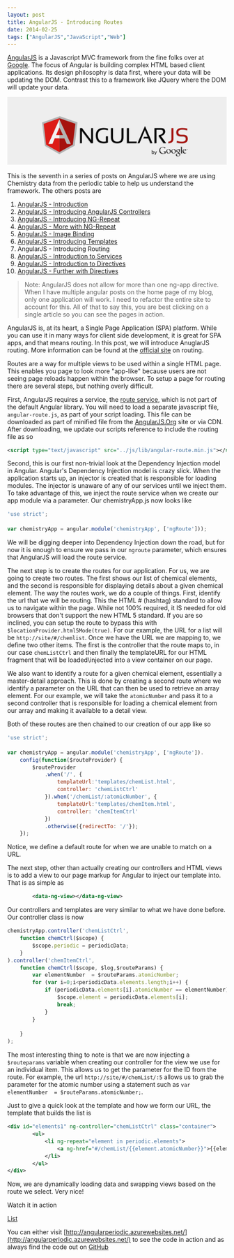 ```yaml
---
layout: post
title: AngularJS - Introducing Routes
date: 2014-02-25
tags: ["AngularJS","JavaScript","Web"]
---
```



[AngularJS](http://www.angularjs.org) is a Javascript MVC framework from the fine folks over at
[Google](http://www.google.com). The focus of Angular is building complex
 HTML based client applications. Its design philosophy is data first, where your data will be updating the DOM.
 Contrast this to a framework like JQuery where the DOM will update your data.

![AngularJS Logo](angularLogo.png)

This is the seventh in a series of posts on AngularJS where we are using Chemistry data from the periodic table
to help us understand the framework. The others posts are

1. [AngularJS - Introduction](http://www.jptacek.com/2013/10/angularjs-introduction/)
2. [AngularJS - Introducing AngularJS Controllers](http://www.jptacek.com/2013/10/introducing-angularjs-controllers/)
3. [AngularJS - Introducing NG-Repeat](http://www.jptacek.com/2013/10/angularjs-introducing-ng-repeat/)
4. [AngularJS - More with NG-Repeat](http://www.jptacek.com/2014/01/angularjs-further-with-ng-repeat/)
5. [AngularJS - Image Binding](http://www.jptacek.com/2014/01/angularjs-lou-reed/)
6. [AngularJS - Introducing Templates](http://www.jptacek.com/2014/02/angularJS-templates/)
7. AngularJS - Introducing Routing
8. [AngularJS - Introduction to Services](http://www.jptacek.com//2014/05/angularJS-Intro-To-Services/)
9. [AngularJS - Introduction to Directives](http://www.jptacek.com/2014/06/angularJS-intro-to-directives/)
10. [AngularJS - Further with Directives](http://www.jptacek.com/2014/12/angularJS-further-with-directives/)

>Note: AngularJS does not allow for more than one ng-app directive. When I have multiple angular posts on
the home page of my blog, only one application will work. I need to refactor the entire site to account for
this. All of that to say this, you are best clicking on a single article so you can see the pages in action.

AngularJS is, at its heart, a Single Page Application (SPA) platform. While you can use it in
many ways for client side development, it is great for SPA apps, and that means routing. In
this post, we will introduce AnuglarJS routing. More information can be found at the
[official site](http://docs.angularjs.org/api/ngRoute/service/$route) on routing.

Routes are a way for multiple views to be used within a single HTML page. This enables you
page to look more "app-like" because users are not seeing page reloads happen within the
browser. To setup a page for routing there are several steps, but nothing overly difficult.

First, AngularJS requires a service, the [route service](http://docs.angularjs.org/api/ngRoute/service/$route),
which is not part of the default Angular library. You will need to load a separate
javascript file, ``angular-route.js``, as part of your script loading. This file can be downloaded as part of minified
file from the [AngularJS.Org](http://www.angularjs.org) site or via CDN. After downloading, we update our
scripts reference to include the routing file as so


```xml
<script type="text/javascript" src="../js/lib/angular-route.min.js"></script>
```

Second, this is our first non-trivial look at the Dependency Injection model in Angular.
Angular's Dependency Injection model is crazy slick. When the application starts up, an
injector is created that is responsible for loading modules. The injector is unaware of
any of our services until we inject them. To take advantage of this, we inject the route service
when we create our app module via a parameter. Our chemistryApp.js now looks like

```javascript
'use strict';

var chemistryApp = angular.module('chemistryApp', ['ngRoute']));

```

We will be digging deeper into Dependency Injection down the road, but for now it is enough
to ensure we pass in our ``ngroute`` parameter, which ensures that AngularJS will load the
route service.

The next step is to create the routes for our application. For us, we are going to create
two routes. The first shows our list of chemical elements, and the second is responsible
for displaying details about a given chemical element. The way the routes work, we do a
couple of things. First, identify the url that we will be routing. This the HTML # (hashtag) standard
to allow us to navigate within the page. While not 100% required, it IS needed for old browsers that
don't support the new HTML 5 standard. If you are so inclined, you can setup the
route to bypass this with ``$locationProvider.html5Mode(true)``. For our example, the URL for a list will be
``http://site/#/chemlist``. Once we have the URL we are mapping to, we define two other
items. The first is the controller that the route maps to, in our case ``chemListCtrl`` and
then finally the templateURL for our HTML fragment that will be loaded\injected into a view container
on our page.

We also want to identify a route for a given chemical element, essentially a master-detail
approach. This is done by creating a second route where we identify a parameter on the URL that can then
be used to retrieve an array element. For our example, we will take the ``atomicNumber`` and pass it to
a second controller that is responsible for loading a chemical element from our array and making it available
to a detail view.

Both of these routes are then chained to our creation of our app like so

```javascript
'use strict';

var chemistryApp = angular.module('chemistryApp', ['ngRoute']).
    config(function($routeProvider) {
        $routeProvider
            .when('/', {
                templateUrl:'templates/chemList.html',
                controller: 'chemListCtrl'
            }).when('/chemList/:atomicNumber', {
                templateUrl:'templates/chemItem.html',
                controller: 'chemItemCtrl'
            })
            .otherwise({redirectTo: '/'});
    });
```

Notice, we define a default route for when we are unable to match on a URL.

The next step, other than actually creating our controllers and HTML views is to add
a view to our page markup for Angular to inject our template into. That is as simple as

```xml
        <data-ng-view></data-ng-view>

```

Our controllers and templates are very similar to what we have done before. Our controller class is now


```javascript
chemistryApp.controller('chemListCtrl',
    function chemCtrl($scope) {
        $scope.periodic = periodicData;
    }
).controller('chemItemCtrl',
    function chemCtrl($scope, $log,$routeParams) {
        var elementNumber  = $routeParams.atomicNumber;
        for (var i=0;i<periodicData.elements.length;i++) {
            if (periodicData.elements[i].atomicNumber == elementNumber) {
                $scope.element = periodicData.elements[i];
                break;
            }
        }

    }
);

```

The most interesting thing to note is that we are now injecting a ``$routeparams`` variable
when creating our controller for the view we use for an individual item. This allows us to get the parameter for the ID
from the route. For example, the url ``http://site/#/chemList/:5`` allows us to grab the
parameter for the atomic number using a statement such as ``var elementNumber  = $routeParams.atomicNumber;``.

Just to give a quick look at the template and how we form our URL, the template that builds the list is

```xml
<div id="elements1" ng-controller="chemListCtrl" class="container">
        <ul>
            <li ng-repeat="element in periodic.elements">
                <a ng-href="#/chemList/{{element.atomicNumber}}">{{element.name}}</a>
            </li>
        </ul>
</div>
```


Now, we are dynamically loading data and swapping views based on the route we select. Very
nice!

Watch it in action
<div id="app" ng-app="chemistryApp">
<a href="./#/chemList">List</a>
<br/>
        <ng-view></ng-view>
</div>

<p></p>

You can either visit [http://angularperiodic.azurewebsites.net/](http://angularperiodic.azurewebsites.net/) to see the code in action and
as always find the code out on [GitHub](https://github.com/jptacek/AngularPeriodic)


<script type="text/javascript" src="/2014/02/angularJS-IntroToRouting/js/chemistryApp.js"></script>
<script type="text/javascript" src="/2014/02/angularJS-IntroToRouting/js/chemistryController.js"></script>
<script type="text/javascript" src="/2014/02/angularJS-IntroToRouting/js/chemistry.js"></script>